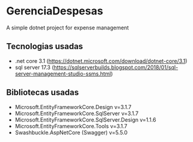 # GerenciaDespesas
A simple dotnet project for expense management
## Tecnologias usadas
  - .net core 3.1 (https://dotnet.microsoft.com/download/dotnet-core/3.1)
  - sql server 17.3 (https://sqlserverbuilds.blogspot.com/2018/01/sql-server-management-studio-ssms.html)
  
## Bibliotecas usadas
  - Microsoft.EntityFrameworkCore.Design v=3.1.7
  - Microsoft.EntityFrameworkCore.SqlServer v=3.1.7
  - Microsoft.EntityFrameworkCore.SqlServer.Design v=1.1.6
  - Microsoft.EntityFrameworkCore.Tools v=3.1.7
  - Swashbuckle.AspNetCore (Swagger) v=5.5.0
